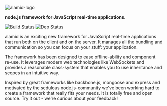 ![alamid-logo](http://alamidjs.com/img/alamid.0.jpg)
 

__node.js framework for JavaScript real-time applications.__

[![Build Status](https://travis-ci.org/peerigon/alamid.png?branch=master)](https://travis-ci.org/peerigon/alamid) ![Dep Status](http://david-dm.org/peerigon/alamid.png)

alamid is an exciting new framework for JavaScript real-time applications that run both on the client and on the server. It manages all the bundling and communication so you can focus on your stuff: your application.

The framework has been designed to ease offline-ability and component re-use. It leverages modern web technologies like WebSockets and provides a reasonable class-system that enables you to use inheritance and scopes in an intuitive way.

Inspired by great frameworks like backbone.js, mongoose and express and motivated by the sedulous node.js-community we've been working hard to create a framework that really fits your needs. It is totally free and open source. Try it out - we're curious about your feedback!
